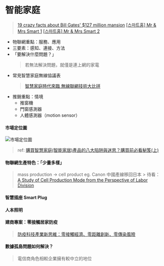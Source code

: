 # 智能家庭

> [19 crazy facts about Bill Gates' $127 million mansion](https://www.businessinsider.com/crazy-facts-about-bill-gates-house-2016-11)
> [[스마트홈] Mr & Mrs Smart 1](https://www.youtube.com/watch?v=Ay8RRLZlMGQ)
> [[스마트홈] Mr & Mrs Smart 2](https://www.youtube.com/watch?v=GibeexmleKE)

- 物聯網重點：服務、應用
- 三要素：感知、連接、方法
- 「要解決什麼問題？」
    > 若無法解決問題，就僅是連上網的家電
- 常見智慧家庭無線協議表
    > [智慧家庭時代來臨 無線聯網技術大比拼](http://www.smartmeter.com.tw/ugC_PrdNews.asp?hidPrdNewsID=41)
- 推銷重點：情境
  - 推窗機
  - 門窗感測器
  - 人體感測器（motion sensor）

#### 市場定位圖
![市場定位圖](https://miro.medium.com/max/700/1*mfLKJw-EvtAPC0MiDvuuHg.png "市場定位圖")

> ref: [購買智慧家庭(智能家居)產品的八大陷阱與迷思？購買前必看秘笈(上)](https://medium.com/%E6%99%BA%E6%85%A7%E5%AE%B6%E5%BA%AD%E5%AF%A6%E9%A9%97%E5%AE%A4/%E6%99%BA%E6%85%A7%E5%AE%B6%E5%BA%AD%E7%9A%84%E5%9C%B0%E9%9B%B7%E8%88%87%E8%BF%B7%E6%80%9D-%E9%81%B8%E8%B3%BC%E6%99%BA%E5%AE%B6%E7%94%A2%E5%93%81%E5%89%8D%E5%BF%85%E9%A0%88%E5%85%88%E5%81%9A%E7%9A%84%E5%8A%9F%E8%AA%B2-1bf5539c0e)

#### 物聯網生產特色：「少量多樣」
> mass production → cell product eg. Canon 中國產線移回日本
    > 待看：[A Study of Cell Production Mode from the Perspective of
Labor Division ](https://file.scirp.org/pdf/EBM2012_2013042213293924.pdf)
#### 智慧插座 Smart Plug
#### 人本照明
#### 建商專案：零接觸居家防疫
> [防疫科技產業新思維：零接觸經濟、零距離創新、零傳染風險](https://geneonline.news/new-insight-of-anti-covid-19-industry/)

#### 數據孤島問題如何解決？
> 電信商角色相較企業擁有較中立的地位
